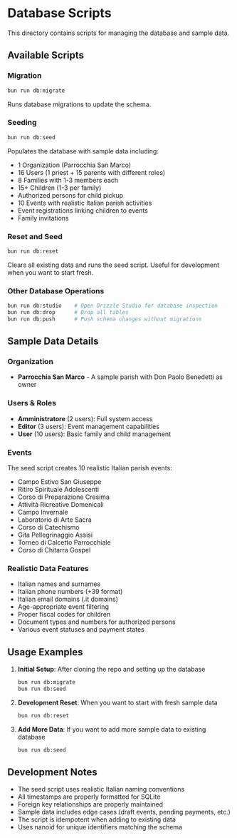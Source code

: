 # Database Scripts

This directory contains scripts for managing the database and sample data.

## Available Scripts

### Migration
```bash
bun run db:migrate
```
Runs database migrations to update the schema.

### Seeding
```bash
bun run db:seed
```
Populates the database with sample data including:
- 1 Organization (Parrocchia San Marco)
- 16 Users (1 priest + 15 parents with different roles)
- 8 Families with 1-3 members each
- 15+ Children (1-3 per family)
- Authorized persons for child pickup
- 10 Events with realistic Italian parish activities
- Event registrations linking children to events
- Family invitations

### Reset and Seed
```bash
bun run db:reset
```
Clears all existing data and runs the seed script. Useful for development when you want to start fresh.

### Other Database Operations
```bash
bun run db:studio    # Open Drizzle Studio for database inspection
bun run db:drop      # Drop all tables
bun run db:push      # Push schema changes without migrations
```

## Sample Data Details

### Organization
- **Parrocchia San Marco** - A sample parish with Don Paolo Benedetti as owner

### Users & Roles
- **Amministratore** (2 users): Full system access
- **Editor** (3 users): Event management capabilities  
- **User** (10 users): Basic family and child management

### Events
The seed script creates 10 realistic Italian parish events:
- Campo Estivo San Giuseppe
- Ritiro Spirituale Adolescenti
- Corso di Preparazione Cresima
- Attività Ricreative Domenicali
- Campo Invernale
- Laboratorio di Arte Sacra
- Corso di Catechismo
- Gita Pellegrinaggio Assisi
- Torneo di Calcetto Parrocchiale
- Corso di Chitarra Gospel

### Realistic Data Features
- Italian names and surnames
- Italian phone numbers (+39 format)
- Italian email domains (.it domains)
- Age-appropriate event filtering
- Proper fiscal codes for children
- Document types and numbers for authorized persons
- Various event statuses and payment states

## Usage Examples

1. **Initial Setup**: After cloning the repo and setting up the database
   ```bash
   bun run db:migrate
   bun run db:seed
   ```

2. **Development Reset**: When you want to start with fresh sample data
   ```bash
   bun run db:reset
   ```

3. **Add More Data**: If you want to add more sample data to existing database
   ```bash
   bun run db:seed
   ```

## Development Notes

- The seed script uses realistic Italian naming conventions
- All timestamps are properly formatted for SQLite
- Foreign key relationships are properly maintained
- Sample data includes edge cases (draft events, pending payments, etc.)
- The script is idempotent when adding to existing data
- Uses nanoid for unique identifiers matching the schema 